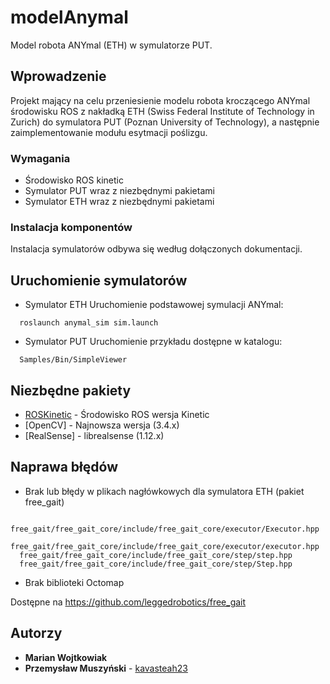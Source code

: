 # modelAnymal

Model robota ANYmal (ETH) w symulatorze PUT.

## Wprowadzenie

Projekt mający na celu przeniesienie modelu robota kroczącego ANYmal środowisku ROS z nakładką ETH (Swiss Federal Institute of Technology in Zurich) do symulatora PUT (Poznan University of Technology), a następnie zaimplementowanie modułu esytmacji poślizgu.

### Wymagania
* Środowisko ROS kinetic 
* Symulator PUT wraz z niezbędnymi pakietami 
* Symulator ETH wraz z niezbędnymi pakietami

### Instalacja komponentów

Instalacja symulatorów odbywa się według dołączonych dokumentacji.


## Uruchomienie symulatorów

* Symulator ETH
Uruchomienie podstawowej symulacji ANYmal:
```
  roslaunch anymal_sim sim.launch
```
* Symulator PUT
Uruchomienie przykładu dostępne w katalogu:
```
  Samples/Bin/SimpleViewer
```

## Niezbędne pakiety

* [ROSKinetic](http://wiki.ros.org/kinetic/Installation/Ubuntu/) - Środowisko ROS wersja Kinetic
* [OpenCV] - Najnowsza wersja (3.4.x)
* [RealSense] - librealsense (1.12.x)

## Naprawa błędów

* Brak lub błędy w plikach nagłówkowych dla symulatora ETH (pakiet free_gait)
```
  free_gait/free_gait_core/include/free_gait_core/executor/Executor.hpp
  free_gait/free_gait_core/include/free_gait_core/executor/executor.hpp
  free_gait/free_gait_core/include/free_gait_core/step/step.hpp
  free_gait/free_gait_core/include/free_gait_core/step/Step.hpp
```
* Brak biblioteki Octomap

Dostępne na https://github.com/leggedrobotics/free_gait



## Autorzy

* **Marian Wojtkowiak** 
* **Przemysław Muszyński** - [kavasteah23](https://github.com/kavasteah23)


